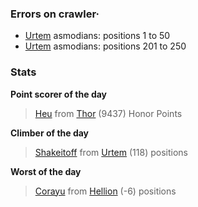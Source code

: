 ### Errors on crawler·
- [Urtem](/#/ranking/Urtem) asmodians: positions 1 to 50
- [Urtem](/#/ranking/Urtem) asmodians: positions 201 to 250


### Stats

**Point scorer of the day**
>[Heu](/#/character/Thor/814631) from [Thor](/#/ranking/Thor)  (9437) Honor Points


**Climber of the day**
>[Shakeitoff](/#/character/Urtem/1534012) from [Urtem](/#/ranking/Urtem)  (118) positions


**Worst of the day**
>[Corayu](/#/character/Hellion/119264) from [Hellion](/#/ranking/Hellion)  (-6) positions


